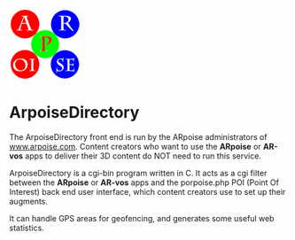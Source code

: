 ![ARpoise Logo](/images/arpoise_logo_rgb-128.png)
# ArpoiseDirectory

The ArpoiseDirectory front end is run by the ARpoise administrators of www.arpoise.com. Content creators who want to use the **ARpoise** or **AR-vos** apps to deliver their 3D content do NOT need to run this service.

ArpoiseDirectory is a cgi-bin program written in C. It acts as a cgi filter between the **ARpoise** or **AR-vos** apps and the porpoise.php POI (Point Of Interest) back end user interface, which content creators use to set up their augments.

It can handle GPS areas for geofencing, and generates some useful web statistics.
